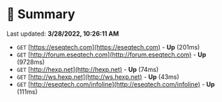 # 📖 Summary
Last updated: **3/28/2022, 10:26:11 AM**

- `GET` [https://eseqtech.com](https://eseqtech.com) - **Up** (201ms)
- `GET` [http://forum.eseqtech.com](http://forum.eseqtech.com) - **Up** (9728ms)
- `GET` [http://hexp.net](http://hexp.net) - **Up** (74ms)
- `GET` [http://ws.hexp.net](http://ws.hexp.net) - **Up** (43ms)
- `GET` [http://eseqtech.com/infoline](http://eseqtech.com/infoline) - **Up** (111ms)
